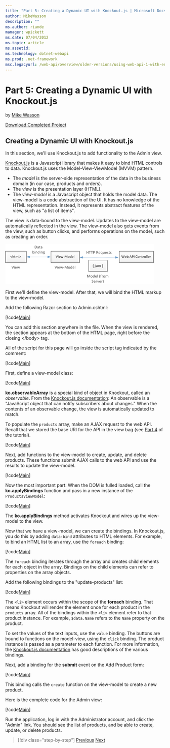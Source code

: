 ```yaml
---
title: "Part 5: Creating a Dynamic UI with Knockout.js | Microsoft Docs"
author: MikeWasson
description: ""
ms.author: riande
manager: wpickett
ms.date: 07/04/2012
ms.topic: article
ms.assetid: 
ms.technology: dotnet-webapi
ms.prod: .net-framework
msc.legacyurl: /web-api/overview/older-versions/using-web-api-1-with-entity-framework-5/using-web-api-with-entity-framework-part-5
---
```

Part 5: Creating a Dynamic UI with Knockout.js
====================
by [Mike Wasson](https://github.com/MikeWasson)

[Download Completed Project](http://code.msdn.microsoft.com/ASP-NET-Web-API-with-afa30545)

## Creating a Dynamic UI with Knockout.js

In this section, we'll use Knockout.js to add functionality to the Admin view.

[Knockout.js](http://knockoutjs.com/) is a Javascript library that makes it easy to bind HTML controls to data. Knockout.js uses the Model-View-ViewModel (MVVM) pattern.

- The *model* is the server-side representation of the data in the business domain (in our case, products and orders).
- The *view* is the presentation layer (HTML).
- The *view-model* is a Javascript object that holds the model data. The view-model is a code abstraction of the UI. It has no knowledge of the HTML representation. Instead, it represents abstract features of the view, such as "a list of items".

The view is data-bound to the view-model. Updates to the view-model are automatically reflected in the view. The view-model also gets events from the view, such as button clicks, and performs operations on the model, such as creating an order.

![](using-web-api-with-entity-framework-part-5/_static/image1.png)

First we'll define the view-model. After that, we will bind the HTML markup to the view-model.

Add the following Razor section to Admin.cshtml:

[!code[Main](using-web-api-with-entity-framework-part-5/samples/sample1.xml)]

You can add this section anywhere in the file. When the view is rendered, the section appears at the bottom of the HTML page, right before the closing &lt;/body&gt; tag.

All of the script for this page will go inside the script tag indicated by the comment:

[!code[Main](using-web-api-with-entity-framework-part-5/samples/sample2.xml)]

First, define a view-model class:

[!code[Main](using-web-api-with-entity-framework-part-5/samples/sample3.xml)]

**ko.observableArray** is a special kind of object in Knockout, called an *observable*. From the [Knockout.js documentation](http://knockoutjs.com/documentation/observables.html): An observable is a "JavaScript object that can notify subscribers about changes." When the contents of an observable change, the view is automatically updated to match.

To populate the `products` array, make an AJAX request to the web API. Recall that we stored the base URI for the API in the view bag (see [Part 4](using-web-api-with-entity-framework-part-4.md) of the tutorial).

[!code[Main](using-web-api-with-entity-framework-part-5/samples/sample4.xml?highlight=5)]

Next, add functions to the view-model to create, update, and delete products. These functions submit AJAX calls to the web API and use the results to update the view-model.

[!code[Main](using-web-api-with-entity-framework-part-5/samples/sample5.xml?highlight=7)]

Now the most important part: When the DOM is fulled loaded, call the **ko.applyBindings** function and pass in a new instance of the `ProductsViewModel`:

[!code[Main](using-web-api-with-entity-framework-part-5/samples/sample6.xml)]

The **ko.applyBindings** method activates Knockout and wires up the view-model to the view.

Now that we have a view-model, we can create the bindings. In Knockout.js, you do this by adding `data-bind` attributes to HTML elements. For example, to bind an HTML list to an array, use the `foreach` binding:

[!code[Main](using-web-api-with-entity-framework-part-5/samples/sample7.xml?highlight=1)]

The `foreach` binding iterates through the array and creates child elements for each object in the array. Bindings on the child elements can refer to properties on the array objects.

Add the following bindings to the "update-products" list:

[!code[Main](using-web-api-with-entity-framework-part-5/samples/sample8.xml)]

The `<li>` element occurs within the scope of the **foreach** binding. That means Knockout will render the element once for each product in the `products` array. All of the bindings within the `<li>` element refer to that product instance. For example, `$data.Name` refers to the `Name` property on the product.

To set the values of the text inputs, use the `value` binding. The buttons are bound to functions on the model-view, using the `click` binding. The product instance is passed as a parameter to each function. For more information, the [Knockout.js documentation](http://knockoutjs.com/documentation/observables.html) has good descriptions of the various bindings.

Next, add a binding for the **submit** event on the Add Product form:

[!code[Main](using-web-api-with-entity-framework-part-5/samples/sample9.xml)]

This binding calls the `create` function on the view-model to create a new product.

Here is the complete code for the Admin view:

[!code[Main](using-web-api-with-entity-framework-part-5/samples/sample10.xml)]

Run the application, log in with the Administrator account, and click the "Admin" link. You should see the list of products, and be able to create, update, or delete products.

>[!div class="step-by-step"] [Previous](using-web-api-with-entity-framework-part-4.md) [Next](using-web-api-with-entity-framework-part-6.md)
